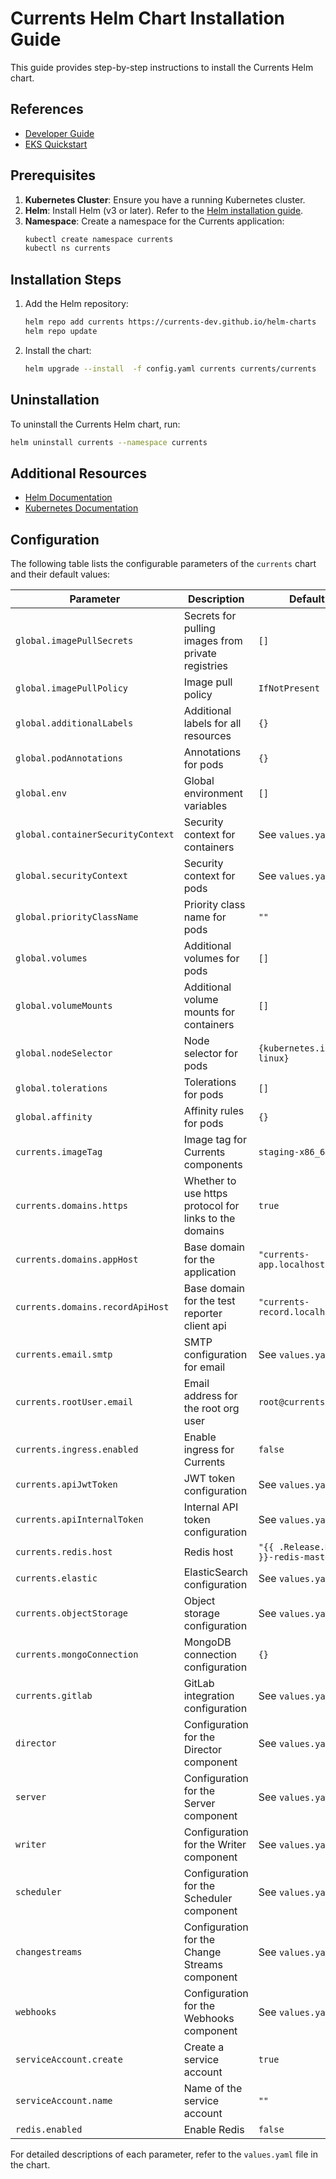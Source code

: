 # Currents Helm Chart Installation Guide

This guide provides step-by-step instructions to install the Currents Helm chart.

## References

- [Developer Guide](./developer-guide/README.md)
- [EKS Quickstart](./eks/quickstart.md)

## Prerequisites

1. **Kubernetes Cluster**: Ensure you have a running Kubernetes cluster.
2. **Helm**: Install Helm (v3 or later). Refer to the [Helm installation guide](https://helm.sh/docs/intro/install/).
3. **Namespace**: Create a namespace for the Currents application:
   ```sh
   kubectl create namespace currents
   kubectl ns currents
   ```

## Installation Steps

1. Add the Helm repository:
   ```sh
   helm repo add currents https://currents-dev.github.io/helm-charts
   helm repo update
   ```

2. Install the chart:
   ```sh
   helm upgrade --install  -f config.yaml currents currents/currents
   ```

## Uninstallation

To uninstall the Currents Helm chart, run:
```sh
helm uninstall currents --namespace currents
```

## Additional Resources

- [Helm Documentation](https://helm.sh/docs/)
- [Kubernetes Documentation](https://kubernetes.io/docs/)

## Configuration

The following table lists the configurable parameters of the `currents` chart and their default values:

| Parameter | Description | Default |
|-----------|-------------|---------|
| `global.imagePullSecrets` | Secrets for pulling images from private registries | `[]` |
| `global.imagePullPolicy` | Image pull policy | `IfNotPresent` |
| `global.additionalLabels` | Additional labels for all resources | `{}` |
| `global.podAnnotations` | Annotations for pods | `{}` |
| `global.env` | Global environment variables | `[]` |
| `global.containerSecurityContext` | Security context for containers | See `values.yaml` |
| `global.securityContext` | Security context for pods | See `values.yaml` |
| `global.priorityClassName` | Priority class name for pods | `""` |
| `global.volumes` | Additional volumes for pods | `[]` |
| `global.volumeMounts` | Additional volume mounts for containers | `[]` |
| `global.nodeSelector` | Node selector for pods | `{kubernetes.io/os: linux}` |
| `global.tolerations` | Tolerations for pods | `[]` |
| `global.affinity` | Affinity rules for pods | `{}` |
| `currents.imageTag` | Image tag for Currents components | `staging-x86_64` |
| `currents.domains.https` | Whether to use https protocol for links to the domains | `true` |
| `currents.domains.appHost` | Base domain for the application | `"currents-app.localhost"` |
| `currents.domains.recordApiHost` | Base domain for the test reporter client api | `"currents-record.localhost"` |
| `currents.email.smtp` | SMTP configuration for email | See `values.yaml` |
| `currents.rootUser.email` | Email address for the root org user | `root@currents.local` |
| `currents.ingress.enabled` | Enable ingress for Currents | `false` |
| `currents.apiJwtToken` | JWT token configuration | See `values.yaml` |
| `currents.apiInternalToken` | Internal API token configuration | See `values.yaml` |
| `currents.redis.host` | Redis host | `"{{ .Release.Name }}-redis-master"` |
| `currents.elastic` | ElasticSearch configuration | See `values.yaml` |
| `currents.objectStorage` | Object storage configuration | See `values.yaml` |
| `currents.mongoConnection` | MongoDB connection configuration | `{}` |
| `currents.gitlab` | GitLab integration configuration | See `values.yaml` |
| `director` | Configuration for the Director component | See `values.yaml` |
| `server` | Configuration for the Server component | See `values.yaml` |
| `writer` | Configuration for the Writer component | See `values.yaml` |
| `scheduler` | Configuration for the Scheduler component | See `values.yaml` |
| `changestreams` | Configuration for the Change Streams component | See `values.yaml` |
| `webhooks` | Configuration for the Webhooks component | See `values.yaml` |
| `serviceAccount.create` | Create a service account | `true` |
| `serviceAccount.name` | Name of the service account | `""` |
| `redis.enabled` | Enable Redis | `false` |

For detailed descriptions of each parameter, refer to the `values.yaml` file in the chart.



